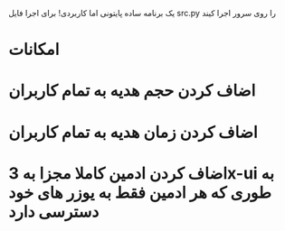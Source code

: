 یک برنامه ساده پایتونی اما کاربردی!
برای اجرا فایل src.py را روی سرور اجرا کیند 


**امکانات**
===============================================================================================================================================================================
اضاف کردن حجم هدیه به تمام کاربران 
======
اضاف کردن زمان هدیه به تمام کاربران 
======
**اضاف کردن ادمین کاملا مجزا به 3x-ui به طوری که هر ادمین فقط به یوزر های خود دسترسی دارد**
======
